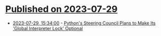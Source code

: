 # [Published on 2023-07-29](index.md)

* [2023-07-29, 15:34:00](https://developers.slashdot.org/story/23/07/29/037250/pythons-steering-council-plans-to-make-its-global-interpreter-lock-optional?utm_source=rss1.0mainlinkanon&utm_medium=feed) - [Python's Steering Council Plans to Make Its 'Global Interpreter Lock' Optional](https://developers.slashdot.org/story/23/07/29/037250/pythons-steering-council-plans-to-make-its-global-interpreter-lock-optional?utm_source=rss1.0mainlinkanon&utm_medium=feed)
